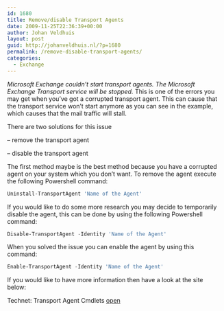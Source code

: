 ```yaml
---
id: 1680
title: Remove/disable Transport Agents
date: 2009-11-25T22:36:39+00:00
author: Johan Veldhuis
layout: post
guid: http://johanveldhuis.nl/?p=1680
permalink: /remove-disable-transport-agents/
categories:
  - Exchange
---
```

_Microsoft Exchange couldn&#8217;t start transport agents. The Microsoft Exchange Transport service will be stopped._ This is one of the errors you may get when you&#8217;ve got a corrupted transport agent. This can cause that the transport service won&#8217;t start anymore as you can see in the example, which causes that the mail traffic will stall.

There are two solutions for this issue

&#8211; remove the transport agent
  
&#8211; disable the transport agent

The first method maybe is the best method because you have a corrupted agent on your system which you don&#8217;t want. To remove the agent execute the following Powershell command:

```PowerShell
Uninstall-TransportAgent 'Name of the Agent'
```

If you would like to do some more research you may decide to temporarily disable the agent, this can be done by using the following Powershell command:

```PowerShell
Disable-TransportAgent -Identity 'Name of the Agent'
```

When you solved the issue you can enable the agent by using this command:

```PowerShell
Enable-TransportAgent -Identity 'Name of the Agent'
```

If you would like to have more information then have a look at the site below:

Technet: Transport Agent Cmdlets <a href="http://technet.microsoft.com/en-us/library/aa998620.aspx" target="_blank">open</a>